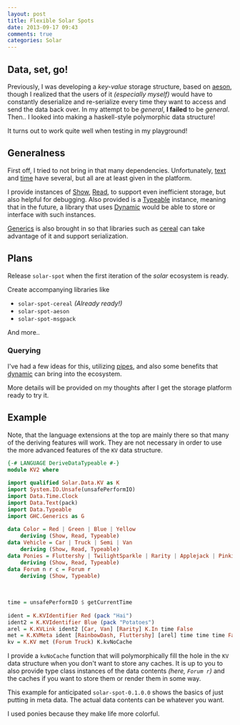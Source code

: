 ```yaml
---
layout: post
title: Flexible Solar Spots
date: 2013-09-17 09:43
comments: true
categories: Solar
---
```


## Data, set, go!

Previously, I was developing a *key-value* storage structure, based on [aeson][], though I realized that the users of it *(especially myself)* would have to constantly deserialize and re-serialize every time they want to access and send the data back over.
In my attempt to be *general*, **I failed** to be *general*. Then.. I looked into making a haskell-style polymorphic data structure! 

It turns out to work quite well when testing in my playground!

<!-- more -->

## Generalness

First off, I tried to not bring in that many dependencies. Unfortunately, [text][] and [time][] have several, but all are at least given in the platform. 

I provide instances of [Show][], [Read][], to support even inefficient storage, but also helpful for debugging.
Also provided is a [Typeable][] instance, meaning that in the future, a library that uses [Dynamic][] would be able to store or interface with such instances. 

[Generics][] is also brought in so that libraries such as [cereal][] can take advantage of it and support serialization.

## Plans

Release `solar-spot` when the first iteration of the *solar* ecosystem is ready.

Create accompanying libraries like

+ `solar-spot-cereal` *(Already ready!)*
+ `solar-spot-aeson`
+ `solar-spot-msgpack`

And more.. 

### Querying

I've had a few ideas for this, utilizing [pipes][], and also some benefits that [dynamic][] can bring into the ecosystem.

More details will be provided on my thoughts after I get the storage platform ready to try it.


## Example

Note, that the language extensions at the top are mainly there so that many of the deriving features will work. They are not necessary in order to use the more advanced features of the `KV` data structure.

```Haskell
{-# LANGUAGE DeriveDataTypeable #-}
module KV2 where
    
import qualified Solar.Data.KV as K
import System.IO.Unsafe(unsafePerformIO)
import Data.Time.Clock
import Data.Text(pack)
import Data.Typeable
import GHC.Generics as G
    
data Color = Red | Green | Blue | Yellow
    deriving (Show, Read, Typeable)
data Vehicle = Car | Truck | Semi | Van
    deriving (Show, Read, Typeable)
data Ponies = Fluttershy | TwilightSparkle | Rarity | Applejack | PinkiePie | RainbowDash
    deriving (Show, Read, Typeable)
data Forum n r c = Forum r
    deriving (Show, Typeable)
    
    
    
time = unsafePerformIO $ getCurrentTime
    
ident = K.KVIdentifier Red (pack "Hai")
ident2 = K.KVIdentifier Blue (pack "Potatoes")
arel = K.KVLink ident2 [Car, Van] [Rarity] K.In time False
met = K.KVMeta ident [RainbowDash, Fluttershy] [arel] time time time False
kv = K.KV met (Forum Truck) K.kvNoCache
```

I provide a `kvNoCache` function that will polymorphically fill the hole in the `KV` data structure when you don't want to store any caches. It is up to you to also provide type class instances of the data contents *(here, `Forum r`)* and the caches if you want to store them or render them in some way.

This example for anticipated `solar-spot-0.1.0.0` shows the basics of just putting in meta data. The actual data contents can be whatever you want. 

I used ponies because they make life more colorful.





[aeson]: http://hackage.haskell.org/package/aeson
[time]: http://hackage.haskell.org/package/time
[text]: http://hackage.haskell.org/package/text
[syb]: http://hackage.haskell.org/package/syb
[cereal]: http://hackage.haskell.org/package/cereal
[pipes]: http://hackage.haskell.org/package/pipes
[show]: http://hackage.haskell.org/packages/archive/base/latest/doc/html/Prelude.html#t:Show
[read]: http://hackage.haskell.org/packages/archive/base/latest/doc/html/Prelude.html#t:Read
[typeable]: http://hackage.haskell.org/packages/archive/base/4.6.0.1/doc/html/Data-Typeable.html#t:Typeable
[dynamic]: http://hackage.haskell.org/packages/archive/base/4.6.0.1/doc/html/Data-Dynamic.html
[generics]: http://www.haskell.org/haskellwiki/GHC.Generics